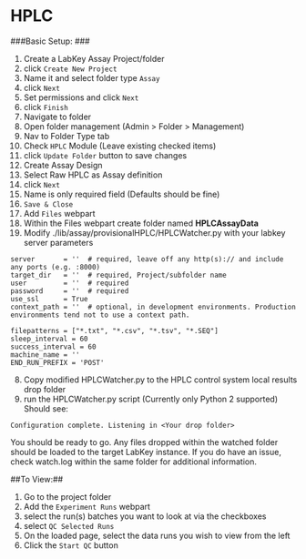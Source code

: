 # HPLC

###Basic Setup: ###

1. Create a LabKey Assay Project/folder
  1. click `Create New Project`
  2. Name it and select folder type `Assay`
  3. click `Next`
  4. Set permissions and click `Next`
  5. click `Finish`
2. Navigate to folder
3. Open folder management  (Admin > Folder > Management)
  1. Nav to Folder Type tab
  2. Check `HPLC` Module   (Leave existing checked items)
  3. click `Update Folder` button to save changes
4. Create Assay Design 
  1.  Select Raw HPLC as Assay definition
  2.  click `Next`
  3.  Name is only required field (Defaults should be fine)
  4.  `Save & Close`
5. Add `Files` webpart
6. Within the Files webpart create folder named **HPLCAssayData**
7. Modify ./lib/assay/provisionalHPLC/HPLCWatcher.py with your labkey server parameters
  ```
  server       = ''  # required, leave off any http(s):// and include any ports (e.g. :8000)
  target_dir   = ''  # required, Project/subfolder name
  user         = ''  # required
  password     = ''  # required
  use_ssl      = True
  context_path = ''  # optional, in development environments. Production environments tend not to use a context path.
  
  filepatterns = ["*.txt", "*.csv", "*.tsv", "*.SEQ"]
  sleep_interval = 60
  success_interval = 60
  machine_name = ''
  END_RUN_PREFIX = 'POST'
  ```
8. Copy modified HPLCWatcher.py to the HPLC control system local results drop folder
9. run the HPLCWatcher.py script   (Currently only Python 2 supported)
Should see:

`Configuration complete. Listening in <Your drop folder>`

You should be ready to go. Any files dropped within the watched folder should be loaded to the target LabKey instance.
If you do have an issue, check watch.log within the same folder for additional information.

##To View:##

1. Go to the project folder
2. Add the `Experiment Runs` webpart
3. select the run(s) batches you want to look at via the checkboxes
4. select `QC Selected Runs`
5. On the loaded page, select the data runs you wish to view from the left
6. Click the `Start QC` button

